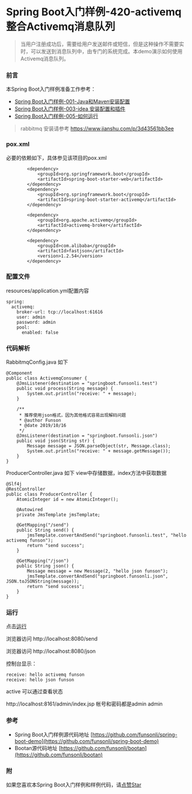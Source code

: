 # Spring Boot入门样例-420-activemq整合Activemq消息队列

> 当用户注册成功后，需要给用户发送邮件或短信，但是这种操作不需要实时，可以发送到消息队列中，由专门的系统完成。本demo演示如何使用Activemq消息队列。

### 前言

本Spring Boot入门样例准备工作参考：

- [Spring Boot入门样例-001-Java和Maven安装配置](https://github.com/funsonli/spring-boot-demo/blob/master/doc/spring-boot-demo-001-java.md)
- [Spring Boot入门样例-003-idea 安装配置和插件](https://github.com/funsonli/spring-boot-demo/blob/master/doc/spring-boot-demo-003-idea.md)
- [Spring Boot入门样例-005-如何运行](https://github.com/funsonli/spring-boot-demo/blob/master/doc/spring-boot-demo-005-run.md)

> rabbitmq 安装请参考 https://www.jianshu.com/p/3d43561bb3ee

### pox.xml
必要的依赖如下，具体参见该项目的pox.xml
```
        <dependency>
            <groupId>org.springframework.boot</groupId>
            <artifactId>spring-boot-starter-web</artifactId>
        </dependency>
        <dependency>
            <groupId>org.springframework.boot</groupId>
            <artifactId>spring-boot-starter-activemq</artifactId>
        </dependency>

        <dependency>
            <groupId>org.apache.activemq</groupId>
            <artifactId>activemq-broker</artifactId>
        </dependency>

        <dependency>
            <groupId>com.alibaba</groupId>
            <artifactId>fastjson</artifactId>
            <version>1.2.54</version>
        </dependency>
```

### 配置文件

resources/application.yml配置内容
```
spring:
  activemq:
    broker-url: tcp://localhost:61616
    user: admin
    password: admin
    pool:
      enabled: false
```

### 代码解析

RabbitmqConfig.java 如下 
``` 
@Component
public class ActivemqConsumer {
    @JmsListener(destination = "springboot.funsonli.test")
    public void process(String message) {
        System.out.println("receive: " + message);
    }

    /**
     * 推荐使用json格式，因为其他格式容易出现解码问题
     * @author Funson
     * @date 2019/10/16
     */
    @JmsListener(destination = "springboot.funsonli.json")
    public void json(String str) {
        Message message = JSON.parseObject(str, Message.class);
        System.out.println("receive: " + message.getMessage());
    }
}

```

ProducerController.java 如下 view中存储数据，index方法中获取数据
``` 
@Slf4j
@RestController
public class ProducerController {
    AtomicInteger id = new AtomicInteger();

    @Autowired
    private JmsTemplate jmsTemplate;

    @GetMapping("/send")
    public String send() {
        jmsTemplate.convertAndSend("springboot.funsonli.test", "hello activemq funson");
        return "send success";
    }

    @GetMapping("/json")
    public String json() {
        Message message = new Message(2, "hello json funson");
        jmsTemplate.convertAndSend("springboot.funsonli.json", JSON.toJSONString(message));
        return "send success";
    }
}

```

### 运行

点击[运行](https://github.com/funsonli/spring-boot-demo/blob/master/doc/spring-boot-demo-005-run.md)

浏览器访问 http://localhost:8080/send

浏览器访问 http://localhost:8080/json

控制台显示：

```
receive: hello activemq funson
receive: hello json funson
```

active 可以通过查看状态

http://localhost:8161/admin/index.jsp 帐号和密码都是admin admin
 

### 参考
- Spring Boot入门样例源代码地址 [https://github.com/funsonli/spring-boot-demo](https://github.com/funsonli/spring-boot-demo)
- Bootan源代码地址 [https://github.com/funsonli/bootan](https://github.com/funsonli/bootan)


### 附
如果您喜欢本Spring Boot入门样例和样例代码，请[点赞Star](https://github.com/funsonli/spring-boot-demo)

